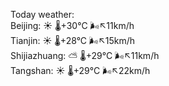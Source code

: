 Today weather:  
Beijing: ☀️ 🌡️+30°C 🌬️↖11km/h  
Tianjin: ☀️ 🌡️+28°C 🌬️↖15km/h  
Shijiazhuang: ⛅️  🌡️+29°C 🌬️↖11km/h  
Tangshan: ☀️ 🌡️+29°C 🌬️↖22km/h  
